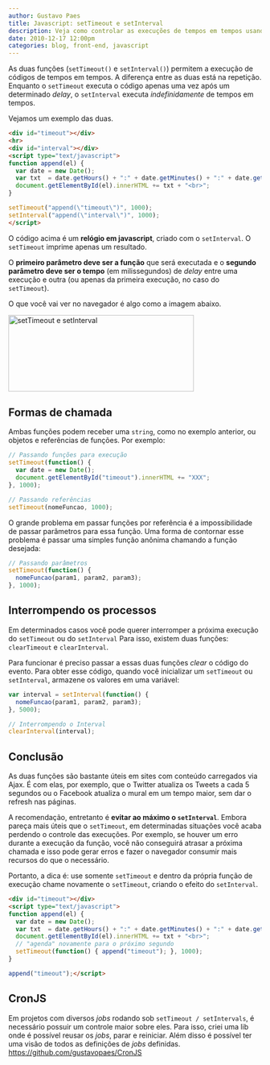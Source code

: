 ```yaml
---
author: Gustavo Paes
title: Javascript: setTimeout e setInterval
description: Veja como controlar as execuções de tempos em tempos usando as funções setTimeout() e setInterval().
date: 2010-12-17 12:00pm
categories: blog, front-end, javascript
---
```


As duas funções (`setTimeout()` e `setInterval()`) permitem a execução de códigos de tempos em tempos. A diferença entre as duas está na repetição. Enquanto o `setTimeout` executa o código apenas uma vez após um determinado _delay_, o `setInterval` executa _indefinidamente_ de tempos em tempos.

Vejamos um exemplo das duas.

``` html
<div id="timeout"></div>
<hr>
<div id="interval"></div>
<script type="text/javascript">
function append(el) {
  var date = new Date();
  var txt  = date.getHours() + ":" + date.getMinutes() + ":" + date.getSeconds();
  document.getElementById(el).innerHTML += txt + "<br>";
}

setTimeout("append(\"timeout\")", 1000);
setInterval("append(\"interval\")", 1000);
</script>
```

O código acima é um **relógio em javascript**, criado com o `setInterval`. O `setTimeout` imprime apenas um resultado.

O **primeiro parâmetro deve ser a função** que será executada e o **segundo parâmetro deve ser o tempo** (em milissegundos) de _delay_ entre uma execução e outra (ou apenas da primeira execução, no caso do `setTimeout`).

O que você vai ver no navegador é algo como a imagem abaixo.

<img src="http://gustavopaes.net/images/posts/2010/12/setTimeout_setInteval.gif" alt="setTimeout e setInterval" title="setTimeout e setInterval" width="369" height="152" class="alignnone size-full wp-image-460" />

## Formas de chamada

Ambas funções podem receber uma `string`, como no exemplo anterior, ou objetos e referências de funções. Por exemplo:

``` javascript
// Passando funções para execução
setTimeout(function() {
  var date = new Date();
  document.getElementById("timeout").innerHTML += "XXX";
}, 1000);

// Passando referências
setTimeout(nomeFuncao, 1000);
```

O grande problema em passar funções por referência é a impossibilidade de passar parâmetros para essa função. Uma forma de contornar esse problema é passar uma simples função anônima chamando a função desejada:

``` javascript
// Passando parâmetros
setTimeout(function() {
  nomeFuncao(param1, param2, param3);
}, 1000);
```

## Interrompendo os processos

Em determinados casos você pode querer interromper a próxima execução do `setTimeout` ou do `setInterval` Para isso, existem duas funções: `clearTimeout` e `clearInterval`.

Para funcionar é preciso passar a essas duas funções _clear_ o código do evento. Para obter esse código, quando você inicializar um `setTimeout` ou `setInterval`, armazene os valores em uma variável:

``` javascript
var interval = setInterval(function() {
  nomeFuncao(param1, param2, param3);
}, 5000);

// Interrompendo o Interval
clearInterval(interval);
```

## Conclusão

As duas funções são bastante úteis em sites com conteúdo carregados via Ajax. É com elas, por exemplo, que o Twitter atualiza os Tweets a cada 5 segundos ou o Facebook atualiza o mural em um tempo maior, sem dar o refresh nas páginas.

A recomendação, entretanto é **evitar ao máximo o `setInterval`**. Embora pareça mais úteis que o `setTimeout`, em determinadas situações você acaba perdendo o controle das execuções. Por exemplo, se houver um erro durante a execução da função, você não conseguirá atrasar a próxima chamada e isso pode gerar erros e fazer o navegador consumir mais recursos do que o necessário.

Portanto, a dica é: use somente `setTimeout` e dentro da própria função de execução chame novamente o `setTimeout`, criando o efeito do `setInterval`.

``` html
<div id="timeout"></div>
<script type="text/javascript">
function append(el) {
  var date = new Date();
  var txt  = date.getHours() + ":" + date.getMinutes() + ":" + date.getSeconds();
  document.getElementById(el).innerHTML += txt + "<br>";
  // "agenda" novamente para o próximo segundo
  setTimeout(function() { append("timeout"); }, 1000);
}

append("timeout");</script>
```

## CronJS

Em projetos com diversos _jobs_ rodando sob `setTimeout / setIntervals`, é necessário possuir um controle maior sobre eles. Para isso, criei uma lib onde é possível reusar os _jobs_, parar e reiniciar. Além disso é possível ter uma visão de todos as definições de _jobs_ definidas.
https://github.com/gustavopaes/CronJS


